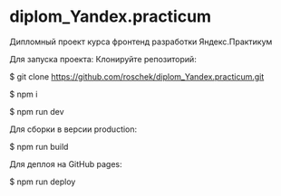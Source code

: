 # diplom_Yandex.practicum
Дипломный проект курса фронтенд разработки Яндекс.Практикум

Для запуска проекта:
Клонируйте репозиторий:

$ git clone https://github.com/roschek/diplom_Yandex.practicum.git


$ npm i


$ npm run dev

Для сборки в версии production:

$ npm run build

Для деплоя на GitHub pages:

$ npm run deploy
